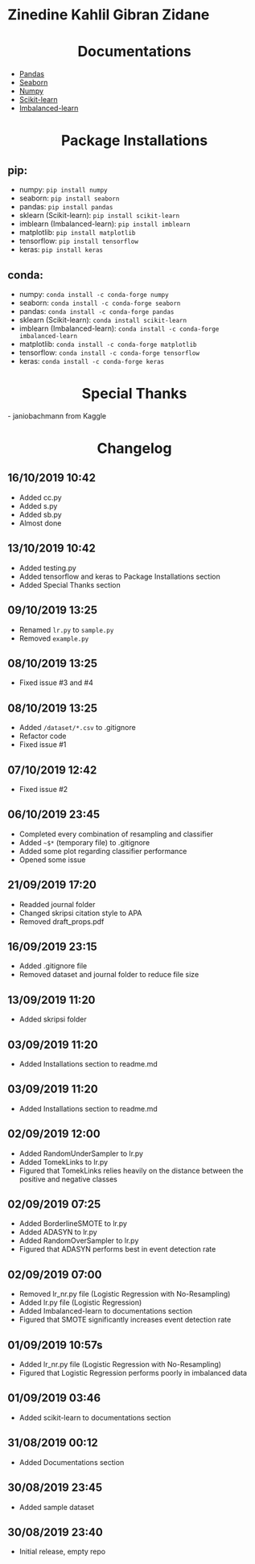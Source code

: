 # Zinedine Kahlil Gibran Zidane

<h1 align="center">
    Documentations
</h1>

- [Pandas](https://pandas.pydata.org/pandas-docs/stable/)
- [Seaborn](https://seaborn.pydata.org/api.html)
- [Numpy](https://docs.scipy.org/doc/numpy/user/index.html)
- [Scikit-learn](https://scikit-learn.org/stable/index.html)
- [Imbalanced-learn](https://imbalanced-learn.readthedocs.io/en/stable/index.html)

<h1 align="center">
    Package Installations
</h1>

## pip:
- numpy: `pip install numpy`
- seaborn: `pip install seaborn`
- pandas: `pip install pandas`
- sklearn (Scikit-learn): `pip install scikit-learn`
- imblearn (Imbalanced-learn): `pip install imblearn`
- matplotlib: `pip install matplotlib`
- tensorflow: `pip install tensorflow`
- keras: `pip install keras`

## conda:
- numpy: `conda install -c conda-forge numpy`
- seaborn: `conda install -c conda-forge seaborn`
- pandas: `conda install -c conda-forge pandas`
- sklearn (Scikit-learn): `conda install scikit-learn`
- imblearn (Imbalanced-learn): `conda install -c conda-forge imbalanced-learn`
- matplotlib: `conda install -c conda-forge matplotlib`
- tensorflow: `conda install -c conda-forge tensorflow`
- keras: `conda install -c conda-forge keras`

<h1 align="center">
    Special Thanks
</h1>
- janiobachmann from Kaggle

<h1 align="center">
    Changelog
</h1>

## 16/10/2019 10:42
- Added cc.py
- Added s.py
- Added sb.py
- Almost done

## 13/10/2019 10:42
- Added testing.py
- Added tensorflow and keras to Package Installations section
- Added Special Thanks section

## 09/10/2019 13:25
- Renamed `lr.py` to `sample.py`
- Removed `example.py`

## 08/10/2019 13:25
- Fixed issue #3 and #4

## 08/10/2019 13:25
- Added `/dataset/*.csv` to .gitignore
- Refactor code
- Fixed issue #1

## 07/10/2019 12:42
- Fixed issue #2

## 06/10/2019 23:45
- Completed every combination of resampling and classifier
- Added `~$*` (temporary file) to .gitignore
- Added some plot regarding classifier performance
- Opened some issue

## 21/09/2019 17:20
- Readded journal folder
- Changed skripsi citation style to APA
- Removed draft_props.pdf

## 16/09/2019 23:15
- Added .gitignore file
- Removed dataset and journal folder to reduce file size

## 13/09/2019 11:20
- Added skripsi folder

## 03/09/2019 11:20
- Added Installations section to readme.md

## 03/09/2019 11:20
- Added Installations section to readme.md

## 02/09/2019 12:00
- Added RandomUnderSampler to lr.py
- Added TomekLinks to lr.py
- Figured that TomekLinks relies heavily on the distance between the positive and negative classes

## 02/09/2019 07:25
- Added BorderlineSMOTE to lr.py
- Added ADASYN to lr.py
- Added RandomOverSampler to lr.py
- Figured that ADASYN performs best in event detection rate

## 02/09/2019 07:00
- Removed lr_nr.py file (Logistic Regression with No-Resampling)
- Added lr.py file (Logistic Regression)
- Added Imbalanced-learn to documentations section
- Figured that SMOTE significantly increases event detection rate

## 01/09/2019 10:57s
- Added lr_nr.py file (Logistic Regression with No-Resampling)
- Figured that Logistic Regression performs poorly in imbalanced data

## 01/09/2019 03:46
- Added scikit-learn to documentations section

## 31/08/2019 00:12
- Added Documentations section

## 30/08/2019 23:45
- Added sample dataset

## 30/08/2019 23:40
- Initial release, empty repo
